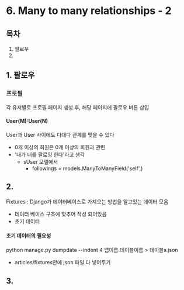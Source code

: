 # 6. Many to many relationships - 2

## 목차
1. 팔로우
2. 

## 1. 팔로우
### 프로필
각 유저별로 프로필 페이지 생성 후, 해당 페이지에 팔로우 버튼 삽입
#### User(M):User(N)
User과 User 사이에도 다대다 관계를 맺을 수 있다
- 0개 이상의 회원은 0개 이상의 회원과 관련
- '내가 너를 팔로잉 한다'라고 생각
  - sUser 모델에서  
    - followings = models.ManyToManyField('self',)
## 2.
Fixtures : Django가 데이터베이스로 가져오는 방법을 알고있는 데이터 모음
- 데이터 베이스 구조에 맞추어 작성 되어있음
- 초기 데이터
#### 초기 데이터의 필요성
python manage.py dumpdata --indent 4 앱이름.테이블이름  > 테이블s.json
- articles/fixtures안에 json 파일 다 넣어두기
## 3.